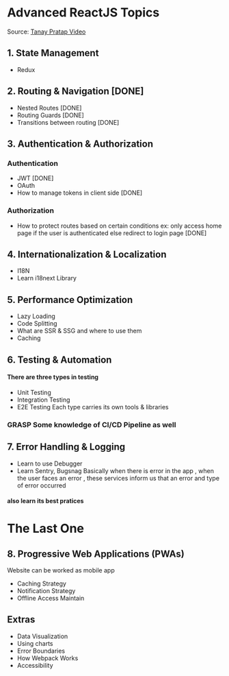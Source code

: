 # Advanced ReactJS Topics

Source: [Tanay Pratap Video](https://www.youtube.com/watch?v=pfV3fOyOG5Y&ab_channel=TanayPratap)


## 1. State Management

+ Redux


## 2. Routing & Navigation [DONE]

- Nested Routes [DONE]
- Routing Guards [DONE]
- Transitions between routing [DONE]

## 3. Authentication & Authorization

###  Authentication
- JWT [DONE]
- OAuth 
- How to manage tokens in client side [DONE]

### Authorization
- How to protect routes based on certain conditions ex: only access home page if the user is authenticated else redirect to login page [DONE]

## 4. Internationalization & Localization
- I18N
- Learn i18next Library


## 5. Performance Optimization
- Lazy Loading
- Code Splitting
-  What are SSR & SSG and where to use them
- Caching

## 6. Testing & Automation

#### There are three types in testing
- Unit Testing
- Integration Testing
- E2E Testing
Each type carries its own tools & libraries
###  GRASP Some knowledge of CI/CD Pipeline as well


## 7. Error Handling & Logging
- Learn to use Debugger
-  Learn Sentry, Bugsnag
Basically when there is error in the app , when the user faces an error , these services inform us that an error and type of error occurred

#### also learn its best pratices 


# The Last One
## 8. Progressive Web Applications (PWAs)
 Website can be worked as mobile app
 - Caching Strategy
 -  Notification Strategy
 -  Offline Access Maintain
 
 ## Extras
-  Data Visualization
 -  Using charts 
 - Error Boundaries
 -   How Webpack Works
 - Accessibility
